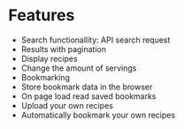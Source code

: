 
# Features
- Search functionallity: API search request
- Results with pagination
- Display recipes
- Change the amount of servings
- Bookmarking
- Store bookmark data in the browser
- On page load read saved bookmarks
- Upload your own recipes
- Automatically bookmark your own recipes

